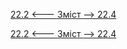 [22.2 <--- ](22_2.md) [   Зміст   ](README.md) [--> 22.4](22_4.md)



[22.2 <--- ](22_2.md) [   Зміст   ](README.md) [--> 22.4](22_4.md)